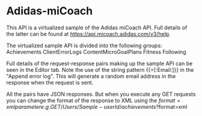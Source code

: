 # Adidas-miCoach

This API is a virtualized sample of the Adidas miCoach API.
Full details of the latter can be found at https://api.micoach.adidas.com/v3/help.

The virtualized sample API is divided into the following groups:
  Achievements
  ClientErrorLogs
  ContentMicroGoalPlans
  Fitness
  Following
  
Full details of the request-response pairs making up the sample API can be seen in the Editor tab.
Note the use of the string pattern {{=[:Email:]}} in the "Append error log".
This will generate a random email address in the response when the request is sent.

All the pairs have JSON responses.  But when you execute any GET requests you can change the format of the response to XML using the $format=xml parameter e.g.
GET /Users/Sample-userId/achievements?$format=xml
